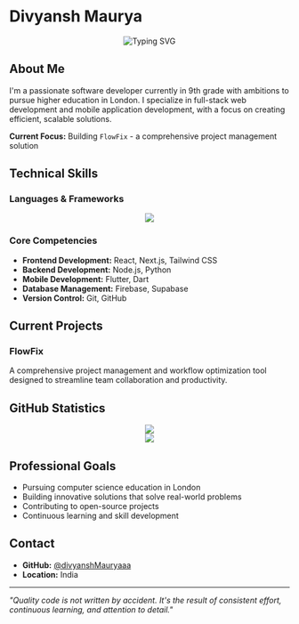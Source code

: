 # Divyansh Maurya

<div align="center">
  <img src="https://readme-typing-svg.demolab.com?font=Fira+Code&size=28&pause=1000&color=2F81F7&center=true&vCenter=true&width=500&lines=Full+Stack+Developer;Mobile+App+Developer" alt="Typing SVG" />
</div>

## About Me

I'm a passionate software developer currently in 9th grade with ambitions to pursue higher education in London. I specialize in full-stack web development and mobile application development, with a focus on creating efficient, scalable solutions.

**Current Focus:** Building `FlowFix` - a comprehensive project management solution

## Technical Skills

### Languages & Frameworks
<div align="center">
  <img src="https://skillicons.dev/icons?i=html,css,js,react,nextjs,tailwind,python,nodejs,git,github,vscode,flutter,dart,firebase,supabase&theme=light" />
</div>

### Core Competencies
- **Frontend Development:** React, Next.js, Tailwind CSS
- **Backend Development:** Node.js, Python
- **Mobile Development:** Flutter, Dart
- **Database Management:** Firebase, Supabase
- **Version Control:** Git, GitHub

## Current Projects

### FlowFix
A comprehensive project management and workflow optimization tool designed to streamline team collaboration and productivity.

## GitHub Statistics

<div align="center">
  <img src="https://github-readme-stats.vercel.app/api?username=divyanshMauryaaa&show_icons=true&theme=default&hide_title=false&include_all_commits=true&count_private=true" />
</div>

<div align="center">
  <img src="https://github-readme-stats.vercel.app/api/top-langs/?username=divyanshMauryaaa&layout=compact&theme=default" />
</div>

## Professional Goals

- Pursuing computer science education in London
- Building innovative solutions that solve real-world problems
- Contributing to open-source projects
- Continuous learning and skill development

## Contact

- **GitHub:** [@divyanshMauryaaa](https://github.com/divyanshMauryaaa)
- **Location:** India
---

*"Quality code is not written by accident. It's the result of consistent effort, continuous learning, and attention to detail."*
